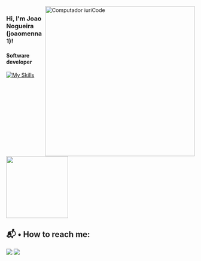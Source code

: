 <img src="https://raw.githubusercontent.com/MicaelliMedeiros/micaellimedeiros/master/image/computer-illustration.png" min-width="400px" max-width="400px" width="400px" align="right" alt="Computador iuriCode">

 ### Hi, I'm Joao Nogueira <strong>(joaomenna1)</strong>!

 #### Software developer

[![My Skills](https://skillicons.dev/icons?i=docker,aws,react,nestjs,nodejs,androidstudio,idea,arduino,py,git&perline=5)](https://skillicons.dev)

<img height="165em" src="https://github-readme-stats.vercel.app/api/top-langs/?username=joaomenna1&layout=compact&langs_count=4&theme=city_lights"/>
  
## 📬 • How to reach me:
<div>
  <a href = "mailto:joaomenna1@gmail.com"><img src="https://img.shields.io/badge/-Gmail-%23333?style=for-the-badge&logo=gmail&logoColor=white" target="_blank"></a>
  <a href="https://www.linkedin.com/in/jrnmb/" target="_blank"><img src="https://img.shields.io/badge/-LinkedIn-%230077B5?style=for-the-badge&logo=linkedin&logoColor=white" target="_blank"></a>
</div>
